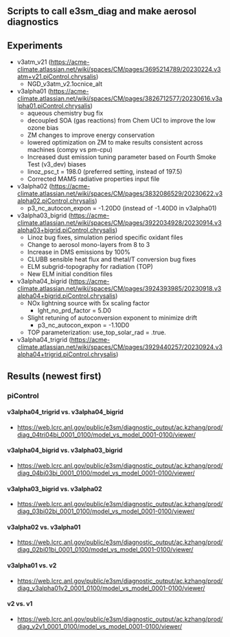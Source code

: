 ## Scripts to call e3sm_diag and make aerosol diagnostics 

## Experiments 

- v3atm_v21 (https://acme-climate.atlassian.net/wiki/spaces/CM/pages/3695214789/20230224.v3atm+v21.piControl.chrysalis) 
  - NGD_v3atm_v2.1ocnice_alt 
- v3alpha01 (https://acme-climate.atlassian.net/wiki/spaces/CM/pages/3826712577/20230616.v3alpha01.piControl.chrysalis)
  - aqueous chemistry bug fix 
  - decoupled SOA (gas reactions) from Chem UCI to improve the low ozone bias
  - ZM changes to improve energy conservation
  - lowered optimization on ZM to make results consistent across machines (compy vs pm-cpu)
  - Increased dust emission tuning parameter based on Fourth Smoke Test (v3_dev) biases
  - linoz_psc_t = 198.0 (preferred setting, instead of 197.5)
  - Corrected MAM5 radiative properties input file
- v3alpha02 (https://acme-climate.atlassian.net/wiki/spaces/CM/pages/3832086529/20230622.v3alpha02.piControl.chrysalis) 
  - p3_nc_autocon_expon = -1.20D0 (instead of -1.40D0 in v3alpha01) 
- v3alpha03_bigrid (https://acme-climate.atlassian.net/wiki/spaces/CM/pages/3922034928/20230914.v3alpha03+bigrid.piControl.chrysalis) 
  - Linoz bug fixes, simulation period specific oxidant files
  - Change to aerosol mono-layers from 8 to 3
  - Increase in DMS emissions by 100%
  - CLUBB sensible heat flux and thetal/T conversion bug fixes
  - ELM subgrid-topography for radiation (TOP)
  - New ELM initial condition files
- v3alpha04_bigrid (https://acme-climate.atlassian.net/wiki/spaces/CM/pages/3924393985/20230918.v3alpha04+bigrid.piControl.chrysalis) 
  - NOx lightning source with 5x scaling factor
    - lght_no_prd_factor = 5.D0
  - Slight retuning of autoconversion exponent to minimize drift
    - p3_nc_autocon_expon = -1.10D0
  - TOP parameterization: use_top_solar_rad = .true.
- v3alpha04_trigrid (https://acme-climate.atlassian.net/wiki/spaces/CM/pages/3929440257/20230924.v3alpha04+trigrid.piControl.chrysalis) 
  
## Results (newest first) 

### piControl  

#### v3alpha04_trigrid vs. v3alpha04_bigrid 

- https://web.lcrc.anl.gov/public/e3sm/diagnostic_output/ac.kzhang/prod/diag_04tri04bi_0001_0100/model_vs_model_0001-0100/viewer/ 

#### v3alpha04_bigrid vs. v3alpha03_bigrid

- https://web.lcrc.anl.gov/public/e3sm/diagnostic_output/ac.kzhang/prod/diag_04bi03bi_0001_0100/model_vs_model_0001-0100/viewer/

#### v3alpha03_bigrid vs. v3alpha02

- https://web.lcrc.anl.gov/public/e3sm/diagnostic_output/ac.kzhang/prod/diag_03bi02bi_0001_0100/model_vs_model_0001-0100/viewer/
  
#### v3alpha02 vs. v3alpha01

- https://web.lcrc.anl.gov/public/e3sm/diagnostic_output/ac.kzhang/prod/diag_02bi01bi_0001_0100/model_vs_model_0001-0100/viewer/ 

#### v3alpha01 vs. v2 

- https://web.lcrc.anl.gov/public/e3sm/diagnostic_output/ac.kzhang/prod/diag_v3alpha01v2_0001_0100/model_vs_model_0001-0100/viewer/

#### v2 vs. v1 

- https://web.lcrc.anl.gov/public/e3sm/diagnostic_output/ac.kzhang/prod/diag_v2v1_0001_0100/model_vs_model_0001-0100/viewer/ 


